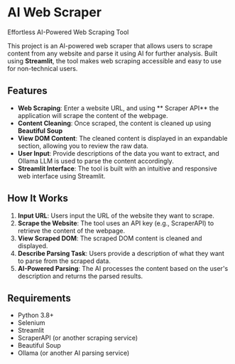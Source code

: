 # AI Web Scraper

Effortless AI-Powered Web Scraping Tool

This project is an AI-powered web scraper that allows users to scrape content from any website and parse it using AI for further analysis. Built using **Streamlit**, the tool makes web scraping accessible and easy to use for non-technical users.

## Features

- **Web Scraping**: Enter a website URL, and using ** Scraper API** the application will scrape the content of the webpage.
- **Content Cleaning**: Once scraped, the content is cleaned up using **Beautiful Soup** 
- **View DOM Content**: The cleaned content is displayed in an expandable section, allowing you to review the raw data.
- **User Input**: Provide descriptions of the data you want to extract, and Ollama LLM is used to parse the content accordingly.
- **Streamlit Interface**: The tool is built with an intuitive and responsive web interface using Streamlit.

## How It Works

1. **Input URL**: Users input the URL of the website they want to scrape.
2. **Scrape the Website**: The tool uses an API key (e.g., ScraperAPI) to retrieve the content of the webpage.
3. **View Scraped DOM**: The scraped DOM content is cleaned and displayed.
4. **Describe Parsing Task**: Users provide a description of what they want to parse from the scraped data.
5. **AI-Powered Parsing**: The AI processes the content based on the user's description and returns the parsed results.

## Requirements

- Python 3.8+
- Selenium
- Streamlit
- ScraperAPI (or another scraping service)
- Beautiful Soup
- Ollama (or another AI parsing service)
